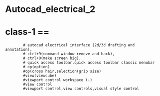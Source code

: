# Autocad_electrical_2
# class-1 == 
            # autocad electrical interface (2d/3d drafting and annotation),
            # ctrl+9(command window remove and back),
            # ctrl+0(make screen big),
            # quick access toolbar,quick access toolbar classic menubar
            # op(option)
            #op(cross hair,selection(grip size)
            #view(viewcube)
            #viewport control workspace (-) 
            #view control
            #viewport control,view controls,visual style control
